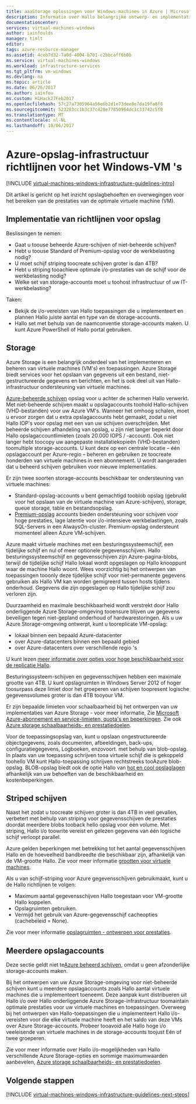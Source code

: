 ```yaml
---
title: aaaStorage oplossingen voor Windows-machines in Azure | Microsoft Docs
description: Informatie over Hallo belangrijke ontwerp- en implementatiestappen richtlijnen voor het implementeren van opslagoplossingen voor in Azure-infrastructuurservices.
documentationcenter: 
services: virtual-machines-windows
author: iainfoulds
manager: timlt
editor: 
tags: azure-resource-manager
ms.assetid: 4ceb7d32-7a0d-4004-b701-c2bbcaff6b0b
ms.service: virtual-machines-windows
ms.workload: infrastructure-services
ms.tgt_pltfrm: vm-windows
ms.devlang: na
ms.topic: article
ms.date: 06/26/2017
ms.author: iainfou
ms.custom: H1Hack27Feb2017
ms.openlocfilehash: 57c27a7305964a56e6b2d1e73dee8e7da19fa8f8
ms.sourcegitcommit: 523283cc1b3c37c428e77850964dc1c33742c5f0
ms.translationtype: MT
ms.contentlocale: nl-NL
ms.lasthandoff: 10/06/2017
---
```

# <a name="azure-storage-infrastructure-guidelines-for-windows-vms"></a>Azure-opslag-infrastructuur richtlijnen voor het Windows-VM 's

[!INCLUDE [virtual-machines-windows-infrastructure-guidelines-intro](../../../includes/virtual-machines-windows-infrastructure-guidelines-intro.md)]

Dit artikel is gericht op het inzicht opslagbehoeften en overwegingen voor het bereiken van de prestaties van de optimale virtuele machine (VM).

## <a name="implementation-guidelines-for-storage"></a>Implementatie van richtlijnen voor opslag
Beslissingen te nemen:

* Gaat u toouse beheerde Azure-schijven of niet-beheerde schijven?
* Hebt u toouse Standard of Premium-opslag voor de werkbelasting nodig?
* U moet schijf striping toocreate schijven groter is dan 4TB?
* Hebt u striping tooachieve optimale i/o-prestaties van de schijf voor de werkbelasting nodig?
* Welke set van storage-accounts moet u toohost infrastructuur of uw IT-werkbelasting?

Taken:

* Bekijk de i/o-vereisten van Hallo toepassingen die u implementeert en plannen Hallo juiste aantal en type van de storage-accounts.
* Hallo set met behulp van de naamconventie storage-accounts maken. U kunt Azure PowerShell of Hallo portal gebruiken.

## <a name="storage"></a>Storage
Azure Storage is een belangrijk onderdeel van het implementeren en beheren van virtuele machines (VM's) en toepassingen. Azure Storage biedt services voor het opslaan van gegevens uit een bestand, niet-gestructureerde gegevens en berichten, en het is ook deel uit van Hallo-infrastructuur ondersteuning van virtuele machines.

[Azure-beheerde schijven](../../storage/storage-managed-disks-overview.md) opslag voor u achter de schermen Hallo verwerkt. Met niet-beheerde schijven maakt u opslagaccounts toohold Hallo-schijven (VHD-bestanden) voor uw Azure VM's. Wanneer het omhoog schalen, moet u ervoor zorgen dat u extra opslagaccounts hebt gemaakt, zodat u niet Hallo IOP's voor opslag met een van uw schijven overschrijden. Met beheerde schijven afhandeling van opslag, u zijn niet langer beperkt door Hallo opslagaccountlimieten (zoals 20.000 IOPS / -account). Ook niet langer hebt toocopy uw aangepaste installatiekopieën (VHD-bestanden) toomultiple storage-accounts. U kunt deze op een centrale locatie – één opslagaccount per Azure-regio – beheren en gebruiken ze toocreate honderden van virtuele machines in een abonnement. U wordt aangeraden dat u beheerd schijven gebruiken voor nieuwe implementaties.

Er zijn twee soorten storage-accounts beschikbaar ter ondersteuning van virtuele machines:

* Standard-opslag-accounts u bent gemachtigd tooblob opslag (gebruikt voor het opslaan van de virtuele machine van Azure-schijven), storage, queue storage, table en bestandsopslag.
* [Premium-opslag](../../storage/storage-premium-storage.md) accounts bieden ondersteuning voor schijven voor hoge prestaties, lage latentie voor i/o-intensieve werkbelastingen, zoals SQL-Servers in een AlwaysOn-cluster. Premium-opslag ondersteunt momenteel alleen Azure VM-schijven.

Azure maakt virtuele machines met een besturingssysteemschijf, een tijdelijke schijf en nul of meer optionele gegevensschijven. Hallo besturingssysteemschijf en gegevensschijven zijn Azure-pagina-blobs, terwijl de tijdelijke schijf Hallo lokaal wordt opgeslagen op Hallo knooppunt waar de machine Hallo woont. Wees voorzichtig bij het ontwerpen van toepassingen tooonly deze tijdelijke schijf voor niet-permanente gegevens gebruiken als Hallo VM kan worden gemigreerd tussen hosts tijdens onderhoud. Gegevens die zijn opgeslagen op Hallo tijdelijke schijf zou verloren zijn.

Duurzaamheid en maximale beschikbaarheid wordt verstrekt door Hallo onderliggende Azure Storage-omgeving tooensure blijven uw gegevens beveiligen tegen niet-gepland onderhoud of hardwarestoringen. Als u uw Azure Storage-omgeving ontwerpt, kunt u tooreplicate VM-opslag:

* lokaal binnen een bepaald Azure-datacenter
* over Azure-datacenters binnen een bepaald gebied
* over Azure-datacenters over verschillende regio 's

U kunt lezen [meer informatie over opties voor hoge beschikbaarheid voor de replicatie Hallo](../../storage/storage-introduction.md#replication-for-durability-and-high-availability).

Besturingssysteem-schijven en gegevensschijven hebben een maximale grootte van 4TB. U kunt opslagruimten in Windows Server 2012 of hoger toosurpass deze limiet door het groeperen van schijven toopresent logische gegevensvolumes groter is dan 4TB tooyour VM.

Er zijn bepaalde limieten voor schaalbaarheid bij het ontwerpen van uw implementaties van Azure Storage - voor meer informatie, Zie [Microsoft Azure-abonnement en service-limieten, quota's en beperkingen](../../azure-subscription-service-limits.md#storage-limits). Zie ook [Azure storage schaalbaarheids- en prestatiedoelen](../../storage/storage-scalability-targets.md).

Voor de toepassingsopslag van, kunt u opslaan ongestructureerde objectgegevens, zoals documenten, afbeeldingen, back-ups, configuratiegegevens, Logboeken, enzovoort. met behulp van blob-opslag. In plaats van uw toepassing schrijven tooa virtuele schijf die is gekoppeld toohello VM kunt Hallo-toepassing schrijven rechtstreeks tooAzure blob-opslag. BLOB-opslag biedt ook de optie Hallo van [hot en cool opslaglagen](../../storage/storage-blob-storage-tiers.md) afhankelijk van uw behoeften van de beschikbaarheid en kostenbeperkingen.

## <a name="striped-disks"></a>Striped schijven
Naast het zodat u toocreate schijven groter is dan 4TB in veel gevallen, verbetert met behulp van striping voor gegevensschijven de prestaties doordat meerdere blobs tooback hello opslag voor één volume. Met striping, Hallo i/o toowrite vereist en gelezen gegevens van één logische schijf verloopt parallel.

Azure gelden beperkingen met betrekking tot het aantal gegevensschijven Hallo en de hoeveelheid bandbreedte die beschikbaar zijn, afhankelijk van de VM-grootte Hallo. Zie voor meer informatie [grootten voor virtuele machines](sizes.md).

Als u van schijf-striping voor Azure gegevensschijven gebruikmaakt, kunt u de Hallo richtlijnen te volgen:

* Maximum aantal gegevensschijven Hallo toegestaan voor VM-grootte Hallo koppelen.
* Opslagruimten gebruiken.
* Vermijd het gebruik van Azure-gegevensschijf cacheopties (cachebeleid = None).

Zie voor meer informatie [opslagruimten - ontwerpen voor prestaties](http://social.technet.microsoft.com/wiki/contents/articles/15200.storage-spaces-designing-for-performance.aspx).

## <a name="multiple-storage-accounts"></a>Meerdere opslagaccounts
Deze sectie geldt niet te[Azure beheerd schijven](../../storage/storage-managed-disks-overview.md?toc=%2fazure%2fvirtual-machines%2flinux%2ftoc.json), omdat u geen afzonderlijke storage-accounts maken. 

Bij het ontwerpen van uw Azure Storage-omgeving voor niet-beheerde schijven kunt u meerdere opslagaccounts zoals Hallo aantal virtuele machines die u implementeert toeneemt. Deze aanpak kunt distribueren uit Hallo i/o over Hallo onderliggende Azure Storage-infrastructuur toomaintain optimale prestaties voor uw virtuele machines en toepassingen. Overweeg bij het ontwerpen van Hallo-toepassingen die u implementeert Hallo i/o-vereisten voor die elke virtuele machine heeft en het saldo van deze VMs over Azure Storage-accounts. Probeer tooavoid alle Hallo hoge i/o veeleisende van virtuele machines in de storage-accounts toojust Eén of twee groeperen.

Zie voor meer informatie over Hallo i/o-mogelijkheden van Hallo verschillende Azure Storage-opties en sommige maximumwaarden aanbevelen, [Azure storage schaalbaarheids- en prestatiedoelen](../../storage/storage-scalability-targets.md).

## <a name="next-steps"></a>Volgende stappen
[!INCLUDE [virtual-machines-windows-infrastructure-guidelines-next-steps](../../../includes/virtual-machines-windows-infrastructure-guidelines-next-steps.md)]

